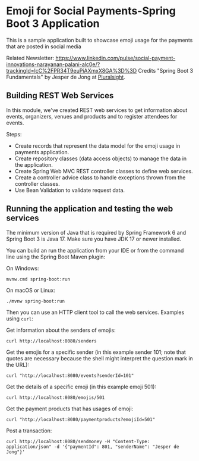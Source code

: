 # Emoji for Social Payments-Spring Boot 3 Application
This is a sample application built to showcase emoji usage for the payments that are posted in social media

Related Newsletter:
https://www.linkedin.com/pulse/social-payment-innovations-narayanan-palani-alc0e/?trackingId=lcC%2FPR34T9euPiAXmxX8GA%3D%3D
Credits "Spring Boot 3 Fundamentals" by Jesper de Jong at [Pluralsight](https://www.pluralsight.com/).

## Building REST Web Services

In this module, we've created REST web services to get information about events, organizers, venues and products and to register attendees for events.

Steps:

- Create records that represent the data model for the emoji usage in payments application.
- Create repository classes (data access objects) to manage the data in the application.
- Create Spring Web MVC REST controller classes to define web services.
- Create a controller advice class to handle exceptions thrown from the controller classes.
- Use Bean Validation to validate request data.

## Running the application and testing the web services

The minimum version of Java that is required by Spring Framework 6 and Spring Boot 3 is Java 17. Make sure you have JDK 17 or newer installed.

You can build an run the application from your IDE or from the command line using the Spring Boot Maven plugin:

On Windows:

    mvnw.cmd spring-boot:run

On macOS or Linux:

    ./mvnw spring-boot:run

Then you can use an HTTP client tool to call the web services. Examples using `curl`:

Get information about the senders of emojis:

    curl http://localhost:8080/senders

Get the emojis for a specific sender (in this example sender 101; note that quotes are necessary because the shell might interpret the question mark
in the URL):

    curl "http://localhost:8080/events?senderId=101"

Get the details of a specific emoji (in this example emoji 501):

    curl http://localhost:8080/emojis/501

Get the payment products that has usages of emoji:

    curl "http://localhost:8080/paymentproducts?emojiId=501"

Post a transaction:

    curl http://localhost:8080/sendmoney -H "Content-Type: application/json" -d '{"paymentId": 801, "senderName": "Jesper de Jong"}'
